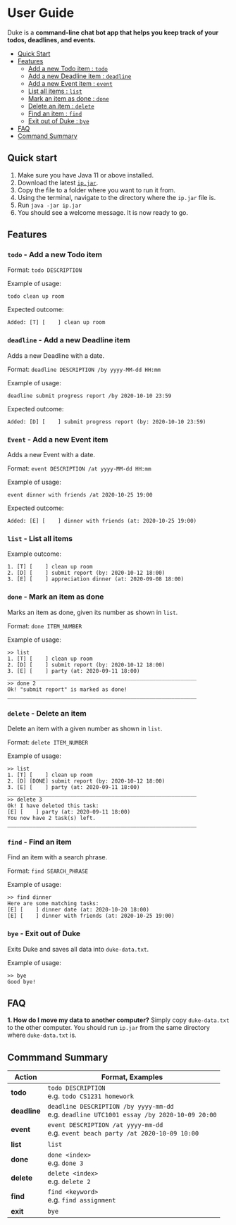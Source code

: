 # User Guide

Duke is a **command-line chat bot app that helps you keep track of your todos, deadlines, and events.**

* [Quick Start](#quick-start)
* [Features](#features)
    * [Add a new Todo item : `todo`](#todo---add-a-new-todo-item)
    * [Add a new Deadline item : `deadline`](#deadline---add-a-new-deadline-item)
    * [Add a new Event item : `event`](#event---add-a-new-event-item)
    * [List all items : `list`](#list---list-all-items)
    * [Mark an item as done : `done`](#done---mark-an-item-as-done)
    * [Delete an item : `delete`](#delete---delete-an-item)
    * [Find an item : `find`](#find---find-an-item)
    * [Exit out of Duke : `bye`](#bye---exit-out-of-duke)
* [FAQ](#faq)
* [Command Summary](#commmand-summary)

## Quick start
1. Make sure you have Java 11 or above installed.
2. Download the latest [`ip.jar`](https://github.com/fchensan/ip/releases/tag/A-Release).
3. Copy the file to a folder where you want to run it from.
4. Using the terminal, navigate to the directory where the `ip.jar` file is.
5. Run `java -jar ip.jar`
6. You should see a welcome message. It is now ready to go.

## Features 

### `todo` - Add a new Todo item

Format: `todo DESCRIPTION`

Example of usage: 

`todo clean up room`

Expected outcome:

`Added: [T] [    ] clean up room`

### `deadline` - Add a new Deadline item

Adds a new Deadline with a date.

Format: `deadline DESCRIPTION /by yyyy-MM-dd HH:mm`

Example of usage: 

`deadline submit progress report /by 2020-10-10 23:59`

Expected outcome:

`Added: [D] [    ] submit progress report (by: 2020-10-10 23:59)`

### `Event` - Add a new Event item

Adds a new Event with a date.

Format: `event DESCRIPTION /at yyyy-MM-dd HH:mm`

Example of usage: 

`event dinner with friends /at 2020-10-25 19:00`

Expected outcome:

`Added: [E] [    ] dinner with friends (at: 2020-10-25 19:00)`

### `list` - List all items

Example outcome:

```
1. [T] [    ] clean up room
2. [D] [    ] submit report (by: 2020-10-12 18:00)
3. [E] [    ] appreciation dinner (at: 2020-09-08 18:00)
```

### `done` - Mark an item as done

Marks an item as done, given its number as shown in `list`.

Format: `done ITEM_NUMBER`

Example of usage: 

```
>> list
1. [T] [    ] clean up room
2. [D] [    ] submit report (by: 2020-10-12 18:00)
3. [E] [    ] party (at: 2020-09-11 18:00)
____________________________________________________________
>> done 2
Ok! "submit report" is marked as done!
____________________________________________________________
```

### `delete` - Delete an item

Delete an item with a given number as shown in `list`.

Format: `delete ITEM_NUMBER`

Example of usage: 

```
>> list
1. [T] [    ] clean up room
2. [D] [DONE] submit report (by: 2020-10-12 18:00)
3. [E] [    ] party (at: 2020-09-11 18:00)
____________________________________________________________
>> delete 3
Ok! I have deleted this task:
[E] [    ] party (at: 2020-09-11 18:00)
You now have 2 task(s) left.
____________________________________________________________
```

### `find` - Find an item

Find an item with a search phrase.

Format: `find SEARCH_PHRASE`

Example of usage: 

```
>> find dinner
Here are some matching tasks:
[E] [    ] dinner date (at: 2020-10-20 18:00)
[E] [    ] dinner with friends (at: 2020-10-25 19:00)
```

### `bye` - Exit out of Duke

Exits Duke and saves all data into `duke-data.txt`.

Example of usage:
```
>> bye
Good bye!
```

## FAQ
**1. How do I move my data to another computer?**
    Simply copy `duke-data.txt` to the other computer. You should run `ip.jar` from the same directory 
    where `duke-data.txt` is.

## Commmand Summary

**Action** | **Format, Examples**
------------ | -------------
**todo**|`todo DESCRIPTION` <br>e.g. `todo CS1231 homework`
**deadline**|`deadline DESCRIPTION /by yyyy-mm-dd` <br>e.g. `deadline UTC1001 essay /by 2020-10-09 20:00`
**event**|`event DESCRIPTION /at yyyy-mm-dd`<br>e.g. `event beach party /at 2020-10-09 10:00`
**list**|`list`
**done**|`done <index>` <br>e.g. `done 3`
**delete**|`delete <index>` <br>e.g. `delete 2`
**find**|`find <keyword>`<br>e.g. `find assignment`
**exit**|`bye`
